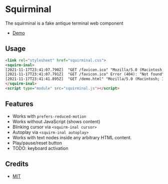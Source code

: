 # Squirminal

The squirminal is a fake antique terminal web component 

* [Demo](https://squirminal.zachleat.dev/)


<!--
## Installation

```
npm install @zachleat/squirminal
```
-->

## Usage

```html
<link rel="stylesheet" href="squirminal.css">
<squirm-inal>
[2021-11-17T23:41:07.790Z]  "GET /favicon.ico" "Mozilla/5.0 (Macintosh; Intel Mac OS X 10_15_7) AppleWebKit/537.36 (KHTML, like Gecko) Chrome/95.0.4638.69 Safari/537.36"
[2021-11-17T23:41:07.791Z]  "GET /favicon.ico" Error (404): "Not found"
[2021-11-17T23:41:41.895Z]  "GET /demo.html" "Mozilla/5.0 (Macintosh; Intel Mac OS X 10.15; rv:94.0) Gecko/20100101 Firefox/94.0"
</squirm-inal>
<script type="module" src="squirminal.js"></script>
```

## Features

* Works with `prefers-reduced-motion`
* Works without JavaScript (shows content)
* Blinking cursor via `<squirm-inal cursor>`
* Autoplay via `<squirm-inal autoplay>`
* Works with text nodes inside any arbitrary HTML content.
* Play/pause/reset button
* TODO: keyboard activation

## Credits

* [MIT](./LICENSE)

<!--
TODO focus jump bug when margin-bottom: 120vh
-->